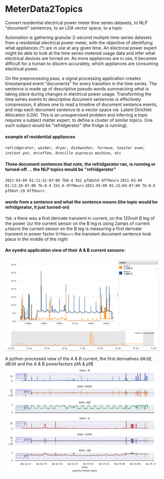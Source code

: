 # MeterData2Topics
Convert residential electrical power meter time series datasets, to NLP "document" sentences, to an LDA vector space, to a topic 

Automation is gathering granular 2-second multiple time-series datasets from a residential electrical power meter, with the objective of identifying what appliances (*) are in use at any given time. An electrical power expert might be able to look at the time series metered usage data and infer what electrical devices are turned on. As more appliances are in use, it becomes difficult for a human to discern accurately, which appliances are consuming electrical power.

On the preprocessing pass, a signal processing application creates timestamped event "documents" for every transition in the time series. The sentence is made up of descriptive pseudo words summarizing what is taking place during changes in electrical power usage. Transforming the time series events to descriptive document sentences is effectively compression, it allows one to read a timeline of document sentence events, and map each document sentence to a vector space via  Latent Dirichlet Allocation (LDA). This is an unsupervised problem and inferring a topic requires a subject matter expert, to define a cluster of similar topics. One such subject would be "refridgerator" (the fridge is running).

#### example of residential appliances
*`refridgerator, washer, dryer, dishwasher, furnace, toaster oven, instant pot, mrcoffee, breville expresso machine, etc`*

#### Three document sentences that note, the refridgerator ran, is running or turned-off ... the NLP topics would be "refridgerator"
`2021-03-09 01:11:52-07:00 Tb0.4 Ib2 pfbDot6 OffHours`
`2021-03-09 01:13:28-07:00 Tb-0.4 Ib1.6 OffHours`
`2021-03-09 01:15:04-07:00 Tb-0.6 pfbDot-19 OffHours`

#### words from a sentence and what the sentence means (the topic would be refridgerator, it just turned-on) 
`Tb0.4` there was a first derivate transient in current, on the 120volt B leg of the power
`Ib2` the current sensor on the B leg is using 2amps of current
`pfbDot6` the current sensor on the B leg is measuring a first derivate transient in power factor
`OffHours` the transient document sentence took place in the middle of the night

#### An eyedro application view of their A & B current sensors:
![eyedro application view](https://github.com/jearlcalkins/MeterData2Topics/blob/main/Screenshot%202021-04-20%2009.48.25.png)

A python processed view of the A & B current, the first derivatives dA/dt, dB/dt and the A & B powerfactors pfA & pfB
![eyedro application view](https://github.com/jearlcalkins/MeterData2Topics/blob/main/i_didt_pf.png)

